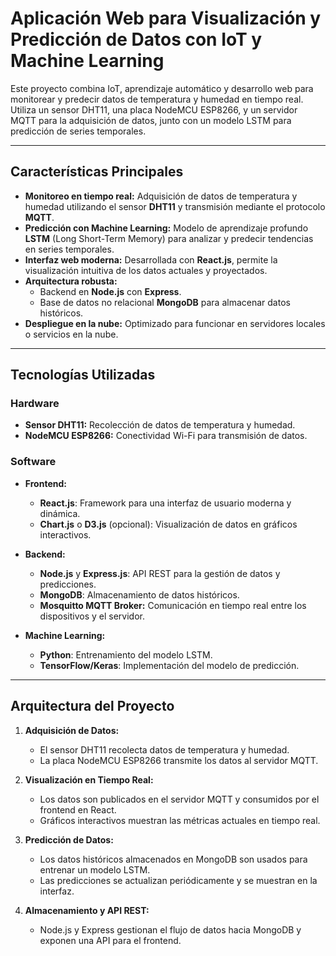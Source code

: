 # **Aplicación Web para Visualización y Predicción de Datos con IoT y Machine Learning**

Este proyecto combina IoT, aprendizaje automático y desarrollo web para monitorear y predecir datos de temperatura y humedad en tiempo real. Utiliza un sensor DHT11, una placa NodeMCU ESP8266, y un servidor MQTT para la adquisición de datos, junto con un modelo LSTM para predicción de series temporales.

---

## **Características Principales**
- **Monitoreo en tiempo real:** Adquisición de datos de temperatura y humedad utilizando el sensor **DHT11** y transmisión mediante el protocolo **MQTT**.
- **Predicción con Machine Learning:** Modelo de aprendizaje profundo **LSTM** (Long Short-Term Memory) para analizar y predecir tendencias en series temporales.
- **Interfaz web moderna:** Desarrollada con **React.js**, permite la visualización intuitiva de los datos actuales y proyectados.
- **Arquitectura robusta:**
  - Backend en **Node.js** con **Express**.
  - Base de datos no relacional **MongoDB** para almacenar datos históricos.
- **Despliegue en la nube:** Optimizado para funcionar en servidores locales o servicios en la nube.

---

## **Tecnologías Utilizadas**
### **Hardware**
- **Sensor DHT11:** Recolección de datos de temperatura y humedad.
- **NodeMCU ESP8266:** Conectividad Wi-Fi para transmisión de datos.

### **Software**
- **Frontend:**  
  - **React.js**: Framework para una interfaz de usuario moderna y dinámica.  
  - **Chart.js** o **D3.js** (opcional): Visualización de datos en gráficos interactivos.
  
- **Backend:**  
  - **Node.js** y **Express.js**: API REST para la gestión de datos y predicciones.  
  - **MongoDB**: Almacenamiento de datos históricos.  
  - **Mosquitto MQTT Broker:** Comunicación en tiempo real entre los dispositivos y el servidor.

- **Machine Learning:**  
  - **Python**: Entrenamiento del modelo LSTM.  
  - **TensorFlow/Keras**: Implementación del modelo de predicción.  

---

## **Arquitectura del Proyecto**
1. **Adquisición de Datos:**
   - El sensor DHT11 recolecta datos de temperatura y humedad.
   - La placa NodeMCU ESP8266 transmite los datos al servidor MQTT.

2. **Visualización en Tiempo Real:**
   - Los datos son publicados en el servidor MQTT y consumidos por el frontend en React.
   - Gráficos interactivos muestran las métricas actuales en tiempo real.

3. **Predicción de Datos:**
   - Los datos históricos almacenados en MongoDB son usados para entrenar un modelo LSTM.
   - Las predicciones se actualizan periódicamente y se muestran en la interfaz.

4. **Almacenamiento y API REST:**
   - Node.js y Express gestionan el flujo de datos hacia MongoDB y exponen una API para el frontend.
